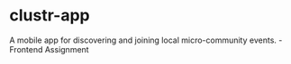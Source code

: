 # clustr-app
A mobile app for discovering and joining local micro-community events. - Frontend Assignment
